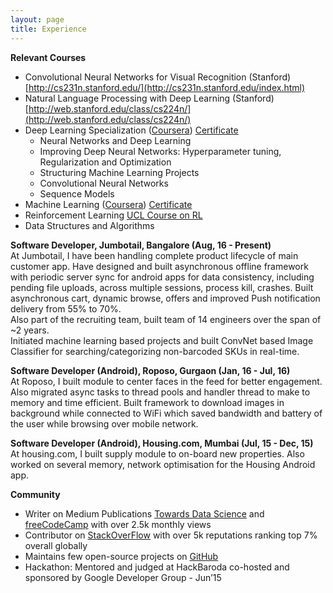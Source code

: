 ```yaml
---
layout: page
title: Experience
---
```


**Relevant Courses**
* Convolutional Neural Networks for Visual Recognition (Stanford) [http://cs231n.stanford.edu/](http://cs231n.stanford.edu/index.html)
* Natural Language Processing with Deep Learning (Stanford) [http://web.stanford.edu/class/cs224n/](http://web.stanford.edu/class/cs224n/)
* Deep Learning Specialization ([Coursera](https://www.coursera.org/specializations/deep-learning)) [Certificate](https://www.coursera.org/account/accomplishments/specialization/7ZMQ2T34CKY7)
  * Neural Networks and Deep Learning
  * Improving Deep Neural Networks: Hyperparameter tuning, Regularization and Optimization
  * Structuring Machine Learning Projects
  * Convolutional Neural Networks
  * Sequence Models
* Machine Learning ([Coursera](https://www.coursera.org/learn/machine-learning)) [Certificate](https://www.coursera.org/account/accomplishments/records/DJYR8NPWLFEB)
* Reinforcement Learning [UCL Course on RL](http://www0.cs.ucl.ac.uk/staff/d.silver/web/Teaching.html)
* Data Structures and Algorithms

**Software Developer, Jumbotail, Bangalore (Aug, 16 - Present)**  
At Jumbotail, I have been handling complete product lifecycle of main customer app. Have designed and built asynchronous offline framework with periodic server sync for android apps for data consistency, including pending file uploads, across multiple sessions, process kill, crashes. Built asynchronous cart, dynamic browse, offers and improved Push notification delivery from 55% to 70%.  
Also part of the recruiting team, built team of 14 engineers over the span of ~2 years.  
Initiated machine learning based projects and built ConvNet based Image Classifier for searching/categorizing non-barcoded SKUs in real-time.

**Software Developer (Android), Roposo, Gurgaon (Jan, 16 - Jul, 16)**  
At Roposo, I built module to center faces in the feed for better engagement. Also migrated async tasks to thread pools and handler thread to make to memory and time efficient.
Built framework to download images in background while connected to WiFi which saved bandwidth and battery of the user while browsing over mobile network.

**Software Developer (Android), Housing.com, Mumbai (Jul, 15 - Dec, 15)**  
At housing.com, I built supply module to on-board new properties. Also worked on several memory, network optimisation for the Housing Android app.

**Community**
* Writer on Medium Publications [Towards Data Science](https://towardsdatascience.com/@rohitarya) and [freeCodeCamp](https://medium.freecodecamp.org/@rohitarya) with over 2.5k monthly views
* Contributor on [StackOverFlow](https://stackoverflow.com/users/2720553/rohit-arya) with over 5k reputations ranking top 7% overall globally
* Maintains few open-source projects on [GitHub](https://github.com/aryarohit07)
* Hackathon: Mentored and judged at HackBaroda co-hosted and sponsored by Google Developer Group - Jun’15
